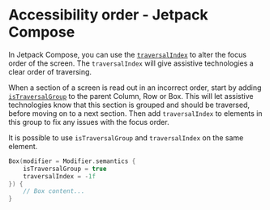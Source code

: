 # Accessibility order - Jetpack Compose

In Jetpack Compose, you can use the [`traversalIndex`](https://developer.android.com/reference/kotlin/androidx/compose/ui/semantics/package-summary#(androidx.compose.ui.semantics.SemanticsPropertyReceiver).traversalIndex()) to alter the focus order of the screen.
The `traversalIndex` will give assistive technologies a clear order of traversing.

When a section of a screen is read out in an incorrect order, start by adding [`isTraversalGroup`](https://developer.android.com/reference/kotlin/androidx/compose/ui/semantics/package-summary#(androidx.compose.ui.semantics.SemanticsPropertyReceiver).isTraversalGroup()) to the parent Column, Row or Box.
This will let assistive technologies know that this section is grouped and should be traversed, before moving on to a next section.
Then add `traversalIndex` to elements in this group to fix any issues with the focus order.

It is possible to use `isTraversalGroup` and `traversalIndex` on the same element.

```kotlin
Box(modifier = Modifier.semantics {
    isTraversalGroup = true
    traversalIndex = -1f
}) {
    // Box content...
}
```
